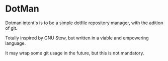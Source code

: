 # DotMan

Dotman intent's is to be a simple dotfile repository manager, with the adition of git.

Totally inspired by GNU Stow, but written in a viable and empowering language.

It may wrap some git usage in the future, but this is not mandatory.


